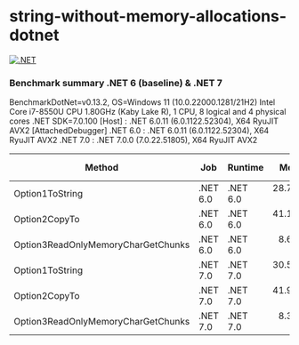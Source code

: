 # string-without-memory-allocations-dotnet

[![.NET](https://github.com/fernandezja/string-without-memory-allocations-dotnet/actions/workflows/CI-dotnet.yml/badge.svg)](https://github.com/fernandezja/string-without-memory-allocations-dotnet/actions/workflows/CI-dotnet.yml)

### Benchmark summary .NET 6 (baseline) & .NET 7

BenchmarkDotNet=v0.13.2, OS=Windows 11 (10.0.22000.1281/21H2)
Intel Core i7-8550U CPU 1.80GHz (Kaby Lake R), 1 CPU, 8 logical and 4 physical cores
.NET SDK=7.0.100
  [Host]   : .NET 6.0.11 (6.0.1122.52304), X64 RyuJIT AVX2  [AttachedDebugger]
  .NET 6.0 : .NET 6.0.11 (6.0.1122.52304), X64 RyuJIT AVX2
  .NET 7.0 : .NET 7.0.0 (7.0.22.51805), X64 RyuJIT AVX2


|                             Method |      Job |  Runtime |      Mean |     Error |     StdDev |    Median | Ratio | RatioSD |   Gen0 | Allocated | Alloc Ratio |
|----------------------------------- |--------- |--------- |----------:|----------:|-----------:|----------:|------:|--------:|-------:|----------:|------------:|
|                    Option1ToString | .NET 6.0 | .NET 6.0 | 28.759 ns | 1.8332 ns |  5.2598 ns | 27.226 ns |  1.00 |    0.00 | 0.0344 |     144 B |        1.00 |
|                      Option2CopyTo | .NET 6.0 | .NET 6.0 | 41.111 ns | 2.6935 ns |  7.4636 ns | 39.530 ns |  1.47 |    0.38 | 0.0363 |     152 B |        1.06 |
| Option3ReadOnlyMemoryCharGetChunks | .NET 6.0 | .NET 6.0 |  8.672 ns | 0.4047 ns |  1.1414 ns |  8.296 ns |  0.31 |    0.06 |      - |         - |        0.00 |
|                    Option1ToString | .NET 7.0 | .NET 7.0 | 30.577 ns | 1.9726 ns |  5.5637 ns | 29.540 ns |  1.10 |    0.27 | 0.0344 |     144 B |        1.00 |
|                      Option2CopyTo | .NET 7.0 | .NET 7.0 | 41.931 ns | 3.7643 ns | 11.0400 ns | 40.218 ns |  1.52 |    0.53 | 0.0363 |     152 B |        1.06 |
| Option3ReadOnlyMemoryCharGetChunks | .NET 7.0 | .NET 7.0 |  8.307 ns | 0.2452 ns |  0.6834 ns |  8.270 ns |  0.30 |    0.05 |      - |         - |        0.00 |

